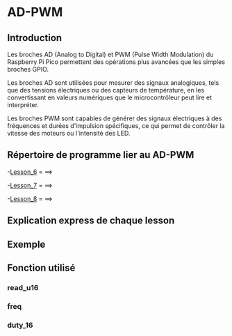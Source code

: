 # AD-PWM

## Introduction

Les broches AD (Analog to Digital) et PWM (Pulse Width Modulation) du Raspberry Pi Pico permettent des opérations plus avancées que les simples broches GPIO.

Les broches AD sont utilisées pour mesurer des signaux analogiques, tels que des tensions électriques ou des capteurs de température, en les convertissant en valeurs numériques que le microcontrôleur peut lire et interpréter.

Les broches PWM sont capables de générer des signaux électriques à des fréquences et durées d'impulsion spécifiques, ce qui permet de contrôler la vitesse des moteurs ou l'intensité des LED.

## Répertoire de programme lier au AD-PWM

-[Lesson_6](Lesson_6) =          ==> 

-[Lesson_7](Lesson_7) =          ==> 

-[Lesson_8](Lesson_8) =            ==> 

## Explication express de chaque lesson

## Exemple

## Fonction utilisé

### read_u16

### freq

### duty_16


